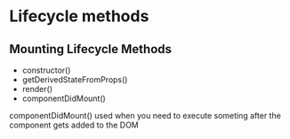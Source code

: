 <h1>Lifecycle methods</h1>

<h2>Mounting Lifecycle Methods</h2>

<ul>
<li>constructor()</li>
<li>getDerivedStateFromProps()</li>
<li>render()</li>
<li>componentDidMount()</li>
</ul>

componentDidMount()
used when you need to execute someting after the component gets added to the DOM


